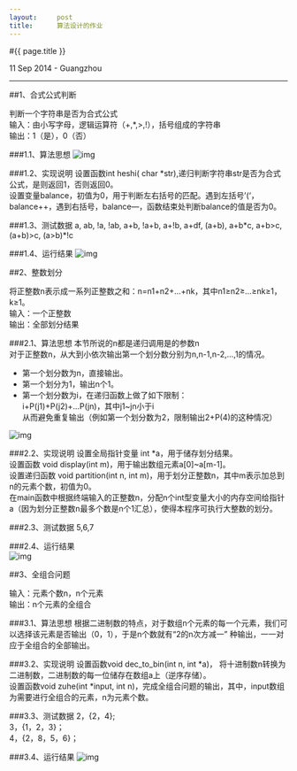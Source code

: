 ```yaml
---
layout:     post
title:      算法设计的作业
---
```


#{{ page.title }}  
<p class="meta">11 Sep 2014 - Guangzhou</p> 

---
##1、合式公式判断

判断一个字符串是否为合式公式  
输入：由小写字母，逻辑运算符（+,*,>,!），括号组成的字符串  
输出：1（是），0（否）

###1.1、算法思想
![img][1.1]

###1.2、实现说明
设置函数int heshi( char *str),递归判断字符串str是否为合式公式，是则返回1，否则返回0。  
设置变量balance，初值为0，用于判断左右括号的匹配。遇到左括号’(‘，balance++，遇到右括号，balance—，函数结束处判断balance的值是否为0。


###1.3、测试数据
a, ab, !a, !ab, a+b, !a+b, a+!b, a+df, (a+b), a+b\*c, a+b>c, (a+b)>c, (a>b)*!c  

###1.4、运行结果
![img][1.4]

##2、整数划分

将正整数n表示成一系列正整数之和：n=n1+n2+…+nk，其中n1≥n2≥…≥nk≥1，k≥1。  
输入：一个正整数  
输出：全部划分结果  

###2.1、算法思想
本节所说的n都是递归调用是的参数n  
对于正整数n，从大到小依次输出第一个划分数分别为n,n-1,n-2,…,1的情况。  

* 第一个划分数为n，直接输出。
* 第一个划分为1，输出n个1。
* 第一个划分数为i，在递归函数上做了如下限制：  
  i+P(j1)+P(j2)+…P(jn)，其中j1~jn小于i  
  从而避免重复输出（例如第一个划分数为2，限制输出2+P(4)的这种情况）  

![img][2.1]

###2.2、实现说明
设置全局指针变量 int *a，用于储存划分结果。  
设置函数 void display(int m)，用于输出数组元素a[0]~a[m-1]。  
设置递归函数 void partition(int n, int m)，用于划分正整数n，其中m表示加总到n的元素个数，初值为0。  
在main函数中根据终端输入的正整数n，分配n个int型变量大小的内存空间给指针a（因为划分正整数n最多个数是n个1汇总），使得本程序可执行大整数的划分。  

###2.3、测试数据
5,6,7

###2.4、运行结果  
![img][2.4]

##3、全组合问题

输入：元素个数n，n个元素   
输出：n个元素的全组合  

###3.1、算法思想
根据二进制数的特点，对于数组n个元素的每一个元素，我们可以选择该元素是否输出（0，1），于是n个数就有“2的n次方减一” 种输出，一一对应于全组合的全部输出。


###3.2、实现说明
设置函数void dec_to_bin(int n, int \*a)， 将十进制数n转换为二进制数，二进制数的每一位储存在数组a上（逆序存储）。  
设置函数void zuhe(int \*input, int n)，完成全组合问题的输出，其中，input数组为需要进行全组合的元素，n为元素个数。  

###3.3、测试数据
2，{2，4};  
3，{1，2，3}；  
4，{2，8，5，6}；

###3.4、运行结果
![img][3.4]

[1.1]: /images/alg/alg_1.1.png
[1.4]: /images/alg/alg_1.4.png
[2.1]: /images/alg/alg_2.1.png
[2.4]: /images/alg/alg_2.4.png
[3.4]: /images/alg/alg_3.4.png
